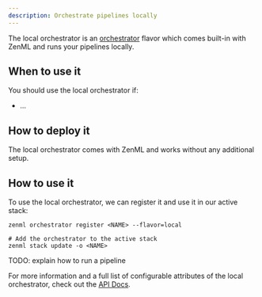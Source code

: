 ```yaml
---
description: Orchestrate pipelines locally
---
```


The local orchestrator is an [orchestrator](./overview.md) flavor which comes built-in with 
ZenML and runs your pipelines locally.

## When to use it

You should use the local orchestrator if:
* ...

## How to deploy it

The local orchestrator comes with ZenML and works without any additional setup.

## How to use it

To use the local orchestrator, we can register it and use it in our active stack:
```shell
zenml orchestrator register <NAME> --flavor=local

# Add the orchestrator to the active stack
zenml stack update -o <NAME>
```

TODO: explain how to run a pipeline

For more information and a full list of configurable attributes of the local orchestrator, check out the 
[API Docs](https://apidocs.zenml.io/latest/api_docs/orchestrators/#zenml.orchestrators.local.local_orchestrator.LocalOrchestrator).